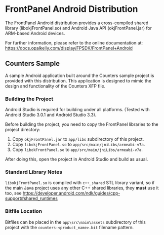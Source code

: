 FrontPanel Android Distribution
===============================

The FrontPanel Android distribution provides a cross-compiled shared library
(libokjFrontPanel.so) and Android Java API (okjFrontPanel.jar) for ARM-based
Android devices.

For further information, please refer to the online documentation at:
https://docs.opalkelly.com/display/FPSDK/FrontPanel+Android

Counters Sample
---------------

A sample Android application built around the Counters sample project is
provided with this distribution. This application is designed to mimic the
design and functionality of the Counters XFP file.

### Building the Project

Android Studio is required for building under all platforms. (Tested with
Android Studio 3.0.1 and Android Studio 3.3).

Before building the project, you need to copy the FrontPanel libraries to the
project directory:

1. Copy `okjFrontPanel.jar` to `app/libs` subdirectory of this project.
2. Copy `libokjFrontPanel.so` to `app/src/main/jniLibs/armeabi-v7a`.
3. Copy `libokFrontPanel.so` to `app/src/main/jniLibs/armeabi-v7a`.

After doing this, open the project in Android Studio and build as usual.

### Standard Library Notes

`libokjFrontPanel.so` is compiled with `c++_shared` STL library variant, so
if the main Java project uses any other C++ shared libraries, they **must**
use it too, see
https://developer.android.com/ndk/guides/cpp-support#shared_runtimes

### Bitfile Location

Bitfiles can be placed in the `app\src\main\assets` subdirectory of this project
with the `counters-<product_name>.bit` filename pattern.


